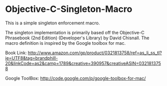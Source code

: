 Objective-C-Singleton-Macro
===========================

This is a simple singleton enforcement macro.

The singleton implementation is primarily based off the Objective-C Phrasebook (2nd Edition) (Developer's Library) by David Chisnall.
The macro definition is inspired by the Google toolbox for mac.

Book Link:
http://www.amazon.com/gp/product/0321813758/ref=as_li_ss_tl?ie=UTF8&tag=brandphill-20&linkCode=as2&camp=1789&creative=390957&creativeASIN=0321813758

Google ToolBox:
http://code.google.com/p/google-toolbox-for-mac/